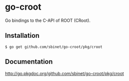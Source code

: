 go-croot
========

Go bindings to the C-API of ROOT (CRoot).

Installation
------------

    $ go get github.com/sbinet/go-croot/pkg/croot


Documentation
-------------

 http://go.pkgdoc.org/github.com/sbinet/go-croot/pkg/croot

